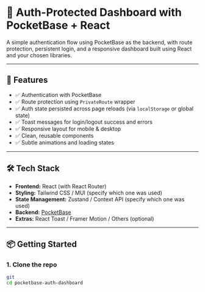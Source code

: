 # 🔐 Auth-Protected Dashboard with PocketBase + React

A simple authentication flow using PocketBase as the backend, with route protection, persistent login, and a responsive dashboard built using React and your chosen libraries.

---

## 🚀 Features

- ✅ Authentication with PocketBase  
- ✅ Route protection using `PrivateRoute` wrapper  
- ✅ Auth state persisted across page reloads (via `localStorage` or global state)  
- ✅ Toast messages for login/logout success and errors  
- ✅ Responsive layout for mobile & desktop  
- ✅ Clean, reusable components  
- ✅ Subtle animations and loading states  

---

## 🛠 Tech Stack

- **Frontend:** React (with React Router)  
- **Styling:** Tailwind CSS / MUI (specify which one was used)  
- **State Management:** Zustand / Context API (specify which one was used)  
- **Backend:** [PocketBase](https://pocketbase.io/)  
- **Extras:** React Toast / Framer Motion / Others (optional)

---

## 📦 Getting Started

### 1. Clone the repo

```bash
git 
cd pocketbase-auth-dashboard
